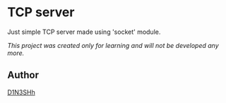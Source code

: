 # TCP server

Just simple TCP server made using 'socket' module.

*This project was created only for learning and will not be developed any more.*

## Author
[D1N3SHh](https://github.com/D1N3SHh)